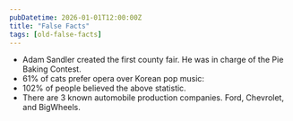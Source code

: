 ```yaml
---
pubDatetime: 2026-01-01T12:00:00Z
title: "False Facts"
tags: [old-false-facts]
---
```


- Adam Sandler created the first county fair. He was in charge of the Pie Baking Contest.
- 61% of cats prefer opera over Korean pop music:
- 102% of people believed the above statistic.
- There are 3 known automobile production companies. Ford, Chevrolet, and BigWheels.
